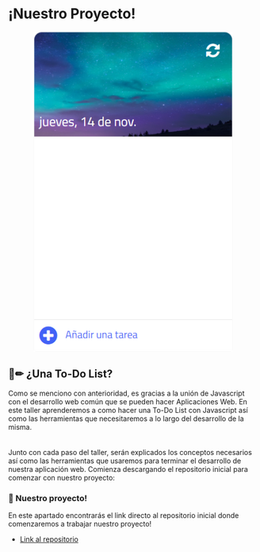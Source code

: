 # ¡Nuestro Proyecto!
<p align="center">
  <img width="402px" height="645px" src="https://github.com/MiguelRAvila/MiPrimeraAplicacionWeb/blob/master/image3.png">
</p>

## 📃✏ ¿Una To-Do List?
Como se menciono con anterioridad, es gracias a la unión de Javascript con el desarrollo web común que se pueden hacer Aplicaciones Web. En este taller aprenderemos a como hacer una To-Do List con Javascript así como las herramientas que necesitaremos a lo largo del desarrollo de la misma.  
<br>
<br>
Junto con cada paso del taller, serán explicados los conceptos necesarios así como las herramientas que usaremos para terminar el desarrollo de nuestra aplicación web. Comienza descargando el repositorio inicial para comenzar con nuestro proyecto:

### :running: Nuestro proyecto! 
En este apartado encontrarás el link directo al repositorio inicial donde comenzaremos a trabajar nuestro proyecto!
* [Link al repositorio](https://github.com/MiguelRAvila/Project-TO-DO)

